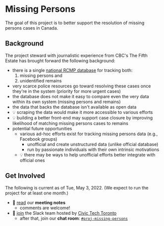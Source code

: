 # Missing Persons

The goal of this project is to better support the resolution of missing persons cases in Canada.

## Background

The project steward with journalistic experience from CBC's The Fifth Estate has brought forward the following background:

- there is a single [national RCMP database][database] for tracking both:
  1. missing persons and
  2. unidentified remains
- very scarce police resources go toward resolving these cases once they're in the system (priority for more urgent cases)
- the database does not make it easy to compare even the very data within its own system (missing persons and remains)
- the data that backs the database isn't available as open data
- :bulb: scraping the data would make it more accessible to various efforts
- :bulb: building a better front-end may support case closure by improving likelihood of matching missing persons cases to remains
- potential future opportunities
  - various ad-hoc efforts exist for tracking missing persons data (e.g., Facebook groups)
    - unofficial and create unstructured data (unlike official database)
    - run by passionate individuals with their own intrinsic motivations
  - :bulb: there may be ways to help unofficial efforts better integrate with official ones

## Get Involved

The following is current as of Tue, May 3, 2022. (We expect to run the project for at least one month.)

- :memo: [read][notes] our **meeting notes**
  - comments are welcome!
- :speech_balloon: [join][join-slack] the Slack team hosted by [Civic Tech Toronto][ctto]
  - after that, join our **chat room**: [`#proj-missing-persons`][slack-channel]

<!-- Links -->
   [notes]: https://docs.google.com/document/d/1LISM97j4hKqJLBvnJsbshBI9uhcPqDN9P1tSlrk-KD8/edit#
   [ctto]: http://civictech.ca
   [join-slack]: http://link.civictech.ca/chat
   [slack-channel]: https://app.slack.com/client/T04TJ34BU/C03DJRS2ZRV
   [database]: https://www.services.rcmp-grc.gc.ca/missing-disparus/search-recherche.jsf?lang=en
